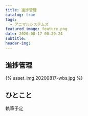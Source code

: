 ```yaml
---
title: 進捗管理
catalog: true
tags:
  - アニマルシステムズ
featured_image: feature.png
date: 2020-08-17 00:29:24
subtitle:
header-img:
---
```



## 進捗管理

{% asset_img 20200817-wbs.jpg %}


## ひとこと
執筆予定